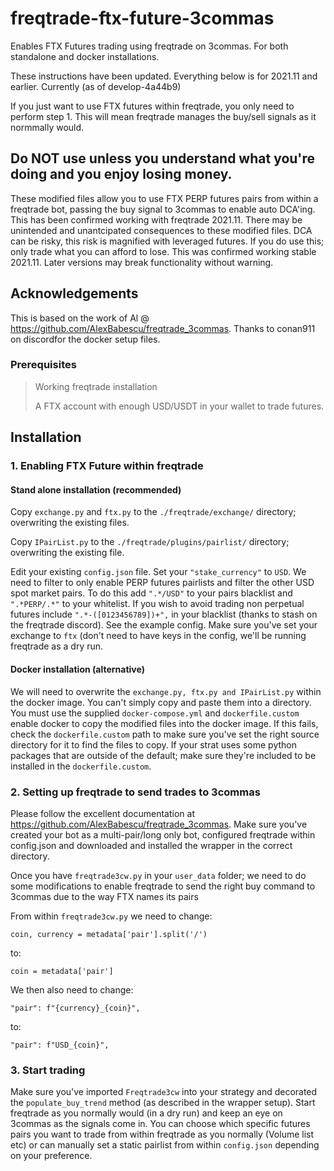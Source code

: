 # freqtrade-ftx-future-3commas
Enables FTX Futures trading using freqtrade on 3commas. For both standalone and docker installations. 

These instructions have been updated. Everything below is for 2021.11 and earlier. Currently (as of develop-4a44b9) 


If you just want to use FTX futures within freqtrade, you only need to perform step 1. This will mean freqtrade manages the buy/sell signals as it normmally would.  

## Do NOT use unless you understand what you're doing and you enjoy losing money. 

These modified files allow you to use FTX PERP futures pairs from within a freqtrade bot, passing the buy signal to 3commas to enable auto DCA'ing. This has been confirmed working with freqtrade 2021.11. There may be unintended and unantcipated consequences to these modified files. DCA can be risky, this risk is magnified with leveraged futures. If you do use this; only trade what you can afford to lose. This was confirmed working stable 2021.11. Later versions may break functionality without warning. 

## Acknowledgements

This is based on the work of Al @ https://github.com/AlexBabescu/freqtrade_3commas. Thanks to conan911 on discordfor the docker setup files. 

### Prerequisites
> Working freqtrade installation
> 
> A FTX account with enough USD/USDT in your wallet to trade futures. 

## Installation

### 1. Enabling FTX Future within freqtrade

#### Stand alone installation (recommended)

Copy `exchange.py` and `ftx.py` to the `./freqtrade/exchange/` directory; overwriting the existing files.

Copy `IPairList.py` to the `./freqtrade/plugins/pairlist/` directory; overwriting the existing file.

Edit your existing `config.json` file. Set your `"stake_currency"` to `USD`. We need to filter to only enable PERP futures pairlists and filter the other USD spot market pairs. To do this add `".*/USD"` to your pairs blacklist and `".*PERP/.*"` to your whitelist.  If you wish to avoid trading non perpetual futures include `".*-([0123456789])+",` in your blacklist (thanks to stash on the freqtrade discord). See the example config. Make sure you've set your exchange to `ftx` (don't need to have keys in the config, we'll be running freqtrade as a dry run.

#### Docker installation (alternative)

We will need to overwrite the `exchange.py, ftx.py and IPairList.py` within the docker image. You can't simply copy and paste them into a directory. You must use the supplied `docker-compose.yml` and `dockerfile.custom` enable docker to copy the modified files into the docker image. If this fails, check the `dockerfile.custom` path to make sure you've set the right source directory for it to find the files to copy. If your strat uses some python packages that are outside of the default; make sure they're included to be installed in the `dockerfile.custom`.

### 2. Setting up freqtrade to send trades to 3commas

Please follow the excellent documentation at https://github.com/AlexBabescu/freqtrade_3commas. Make sure you've created your bot as a multi-pair/long only bot, configured freqtrade within config.json and downloaded and installed the wrapper in the correct directory. 

Once you have `freqtrade3cw.py` in your `user_data` folder; we need to do some modifications to enable freqtrade to send the right buy command to 3commas due to the way FTX names its pairs

From within `freqtrade3cw.py` we need to change:
```
coin, currency = metadata['pair'].split('/')
```
to:
```
coin = metadata['pair']
```

We then also need to change:
```
"pair": f"{currency}_{coin}",
```
to:
```
"pair": f"USD_{coin}",
```

### 3. Start trading

Make sure you've imported `Freqtrade3cw` into your strategy and decorated the `populate_buy_trend` method (as described in the wrapper setup). Start freqtrade as you normally would (in a dry run) and keep an eye on 3commas as the signals come in. You can choose which specific futures pairs you want to trade from within freqtrade as you normally (Volume list etc) or can manually set a static pairlist from within `config.json` depending on your preference. 





